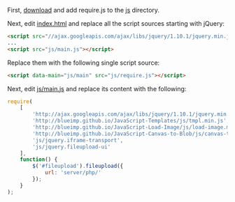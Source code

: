 First, [download](http://requirejs.org/docs/download.html) and add require.js to the [js](https://github.com/blueimp/jQuery-File-Upload/tree/master/js) directory.

Next, edit [index.html](https://github.com/blueimp/jQuery-File-Upload/blob/master/index.html) and replace all the script sources starting with jQuery:

```html
<script src="//ajax.googleapis.com/ajax/libs/jquery/1.10.1/jquery.min.js"></script>
...
<script src="js/main.js"></script>
```

Replace them with the following single script source:

```html
<script data-main="js/main" src="js/require.js"></script>
```

Next, edit [js/main.js](https://github.com/blueimp/jQuery-File-Upload/blob/master/js/main.js) and replace its content with the following:

```js
require(
    [
        'http://ajax.googleapis.com/ajax/libs/jquery/1.10.1/jquery.min.js',
        'http://blueimp.github.io/JavaScript-Templates/js/tmpl.min.js',
        'http://blueimp.github.io/JavaScript-Load-Image/js/load-image.min.js',
        'http://blueimp.github.io/JavaScript-Canvas-to-Blob/js/canvas-to-blob.min.js',
        'js/jquery.iframe-transport',
        'js/jquery.fileupload-ui'
    ],
    function() {
        $('#fileupload').fileupload({
            url: 'server/php/'
        });
    }
);
```